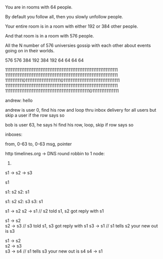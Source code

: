 



You are in rooms with 64 people.

By default you follow all, then you slowly unfollow people.

Your entire room is in a room with either 192 or 384 other people.

And that room is in a room with 576 people.

All the N number of 576 universies gossip with each other about
events going on in their worlds.


  576              576
384 192          384 192
 64  64           64  64


1111111111111111111111111111111111111111111111111111111111111111
1111111111111111111111111111111111111111111111111111111111111111
1111111111011111111111111111111011111111111111111111111111111111
1111111111111111111111111111111111111111111111111111111111111111
1111111111111111111111111111111111111111111111110111111111111111

andrew: hello

andrew is user 0, find his row and loop thru inbox delivery for
all users but skip a user if the row says so

bob is user 63, he says hi
find his row, loop, skip if row says so

inboxes:

from, 0-63
to, 0-63
msg, pointer

 














http timelines.org -> DNS round robbin to 1 node:

1. 











s1 -> s2 -> s3

s1


s1: s2
s2: s1

s1: s2
s2: s3
s3: s1


s1 -> s2 
s2 -> s1        // s2 told s1, s2 got reply with s1


s1 -> s2        
s2 -> s3       // s3 told s1, s3 got reply with s1
s3 -> s1       // s1 tells s2 your new out is s3

s1 -> s2        
s2 -> s3       
s3 -> s4       // s1 tells s3 your new out is s4
s4 -> s1      

